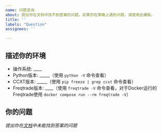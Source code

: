 ```yaml
---
name: 问题咨询
about: 提出你在文档中找不到答案的问题。如果你在策略上遇到问题，请使用此模板。
title: ''
labels: "Question"
assignees: ''

---
```

<!-- 
在发布前，你是否搜索过类似问题？
你是否已经仔细查阅了[文档](https://www.freqtrade.io/)，并确认问题在文档中没有解释

请勿使用此问题模板报告错误或请求新功能。

你的策略或配置是否由AI模型生成，现在无法正常工作？
请查阅文档。我们将关闭此类问题并指向相关文档。
-->

## 描述你的环境

  * 操作系统: ____
  * Python版本: _____（使用 `python -V` 命令查看）
  * CCXT版本: _____（使用 `pip freeze | grep ccxt` 命令查看）
  * Freqtrade版本: ____（使用 `freqtrade -V` 命令查看，对于Docker运行的Freqtrade使用 `docker compose run --rm freqtrade -V`）
  
## 你的问题

*提出你在[文档](https://www.freqtrade.io/)中未能找到答案的问题*